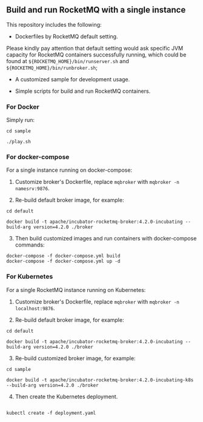 ## Build and run RocketMQ with a single instance

This repository includes the following: 

- Dockerfiles by RocketMQ default setting. 

Please kindly pay attention that default setting would ask specific JVM capacity for RocketMQ containers successfully running, which could be found at `${ROCKETMQ_HOME}/bin/runserver.sh` and `${ROCKETMQ_HOME}/bin/runbroker.sh`;


- A customized sample for development usage. 

- Simple scripts for build and run RocketMQ containers.



### For Docker

Simply run: 

```
cd sample

./play.sh

```

### For docker-compose

For a single instance running on docker-compose:

1) Customize broker's Dockerfile, replace `mqbroker`  with `mqbroker -n namesrv:9876`.


2) Re-build default broker image, for example:

```
cd default

docker build -t apache/incubator-rocketmq-broker:4.2.0-incubating --build-arg version=4.2.0 ./broker

```

3) Then build customized images and run containers with docker-compose commands:

```
docker-compose -f docker-compose.yml build
docker-compose -f docker-compose.yml up -d

```

### For Kubernetes

For a single RocketMQ instance running on Kubernetes:

1) Customize broker's Dockerfile, replace `mqbroker`  with `mqbroker -n localhost:9876`.

2) Re-build default broker image, for example:

```
cd default

docker build -t apache/incubator-rocketmq-broker:4.2.0-incubating --build-arg version=4.2.0 ./broker

```

3) Re-build customized broker image, for example:

```
cd sample

docker build -t apache/incubator-rocketmq-broker:4.2.0-incubating-k8s --build-arg version=4.2.0 ./broker

```


4) Then create the Kubernetes deployment.

```

kubectl create -f deployment.yaml

```
